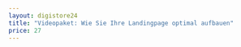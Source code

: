 ```yaml
---
layout: digistore24
title: "Videopaket: Wie Sie Ihre Landingpage optimal aufbauen"
price: 27
---
```

